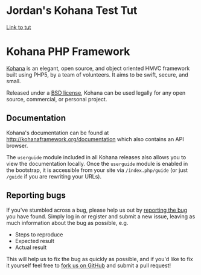 # Jordan's Kohana Test Tut
[Link to tut](http://code.tutsplus.com/tutorials/kohana-the-swift-php-framework--net-5750)

# Kohana PHP Framework

[Kohana](http://kohanaframework.org/) is an elegant, open source, and object oriented HMVC framework built using PHP5, by a team of volunteers. It aims to be swift, secure, and small.

Released under a [BSD license](http://kohanaframework.org/license), Kohana can be used legally for any open source, commercial, or personal project.

## Documentation
Kohana's documentation can be found at <http://kohanaframework.org/documentation> which also contains an API browser.

The `userguide` module included in all Kohana releases also allows you to view the documentation locally. Once the `userguide` module is enabled in the bootstrap, it is accessible from your site via `/index.php/guide` (or just `/guide` if you are rewriting your URLs).

## Reporting bugs
If you've stumbled across a bug, please help us out by [reporting the bug](http://dev.kohanaframework.org/projects/kohana3/) you have found. Simply log in or register and submit a new issue, leaving as much information about the bug as possible, e.g.

* Steps to reproduce
* Expected result
* Actual result

This will help us to fix the bug as quickly as possible, and if you'd like to fix it yourself feel free to [fork us on GitHub](https://github.com/kohana) and submit a pull request!
